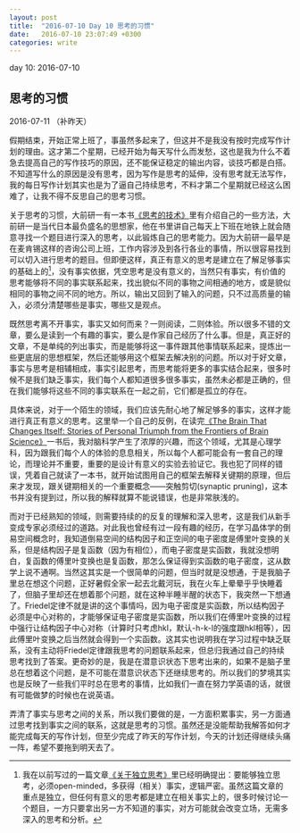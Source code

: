 ```yaml
---
layout: post
title:  "2016-07-10 Day 10 思考的习惯"
date:   2016-07-10 23:07:49 +0300
categories: write
---
```


day 10: 2016-07-10

思考的习惯
-

2016-07-11 （补昨天）

假期结束，开始正常上班了，事虽然多起来了，但这并不是我没有按时完成写作计划的理由。这才第二个星期，已经开始为每天写什么而发愁，这也是我为什么不着急去提高自己的写作技巧的原因，还不能保证稳定的输出内容，谈技巧都是白搭。不知道写什么的原因是没有思考，因为写作是思考的延伸，没有思考就无法写作，我的每日写作计划其实也是为了逼自己持续思考，不料才第二个星期就已经这么困难了，让我不得不反思自己的思考习惯。

关于思考的习惯，大前研一有一本书[《思考的技术》](https://book.douban.com/subject/3138847/)里有介绍自己的一些方法，大前研一是当代日本最负盛名的思想家，他在书里讲自己每天上下班在地铁上就会随意寻找一个题目进行深入的思考，以此锻炼自己的思考能力。因为大前研一最早是在麦肯锡这样的咨询公司上班，工作内容涉及到各行各业的事情，所以很容易找到可以切入进行思考的题目。但即便这样，真正有意义的思考是建立在了解足够事实的基础上的[^1]，没有事实依据，凭空思考是没有意义的，当然只有事实，有价值的思考能够将不同的事实联系起来，找出貌似不同的事物之间相通的地方，或是貌似相同的事物之间不同的地方。所以，输出又回到了输入的问题，只不过高质量的输入，必须分清楚哪些是事实，哪些又是观点。

既然思考离不开事实，事实又如何而来？一则阅读，二则体验。所以很多不错的文章，要么是读到一个有趣的事实，要么是作家自己经历了什么事。但是，真正好的文章，不是单纯的列出事实，而是能够将这一事件跟其他事情联系起来，提炼出一些更底层的思想框架，然后还能够用这个框架去解决别的问题。所以对于好文章，事实与思考是相辅相成，事实引起思考，而思考能将更多的事实结合起来，很多时候不是我们缺乏事实，我们每个人都知道很多很多事实，虽然未必都是正确的，但在我们能够将这些不同的事实联系在一起之前，它们都是孤立的存在。

具体来说，对于一个陌生的领域，我们应该先耐心地了解足够多的事实，这样才能进行真正有意义的思考。这里举一个自己的反例，在读完[《The Brain That Changes Itself: Stories of Personal Triumph from the Frontiers of Brain Science》](https://www.goodreads.com/book/show/570172.The_Brain_That_Changes_Itsel)一书后，我对脑科学产生了浓厚的兴趣，而这个领域，尤其是心理学科，因为跟我们每个人的体验的息息相关，所以每个人都可能会有一套自己的理论，而理论并不重要，重要的是设计有意义的实验去验证它。我也犯了同样的错误，凭着自己就读了一本书，就开始试图用自己的框架去解释关键期的原理，但后来才发现，跟关键期相关的一个重要概念——突触剪切(synaptic pruning)，这本书并没有提到过，所以我的解释就算不能说错误，也是非常肤浅的。

而对于已经熟知的领域，则需要持续的的反复的理解和深入思考，这是我们从新手变成专家必须经过的道路。对此我也曾经有过一段有趣的经历，在学习晶体学的倒易空间概念时，我知道倒易空间的结构因子和正空间的电子密度是傅里叶变换的关系，但是结构因子是复函数（因为有相位），而电子密度是实函数，我就没想明白，复函数的傅里叶变换也是复函数，那怎么保证得到实函数的电子密度，这从数学上说不通啊。当然这其实是一个很简单的问题，但当时就是没想通，于是我脑子里总在想这个问题，正好暑假全家一起去北戴河玩，我在火车上晕晕乎乎快睡着了，但脑子里却还在想着那个问题，就在这种半睡半醒的状态下，我突然一下想通了。Friedel定律不就是讲的这个事情吗，因为电子密度是实函数，所以结构因子必须是中心对称的，才能够保证电子密度是实函数，所以我们在傅里叶变换的过程中强行让结构因子中心对称（计算时只考虑hkl，默认-h-k-l的强度跟hkl相等），因此傅里叶变换之后当然就会得到一个实函数。这其实也说明我在学习过程中缺乏联系，没有主动将Friedel定律跟我思考的问题联系起来，但总归我通过自己的持续思考找到了答案。更奇妙的是，我是在潜意识状态下思考出来的，如果不是脑子里总在想着这个问题，是不可能在潜意识状态下还继续思考的。所以我们的梦境其实也是反映了一些我们平时总在思考的事情，比如我们一直在努力学英语的话，就很有可能做梦的时候也在说英语。

弄清了事实与思考之间的关系，所以我们要做的是，一方面积累事实，另一方面通过思考找到事实之间的联系，这就是思考的习惯。虽然还是没能帮助我解答如何才能完成每天的写作计划，但至少完成了昨天的写作计划，今天的计划还得继续头痛一阵，希望不要拖到明天去了。

[^1]: 我在以前写过的一篇文章[《关于独立思考》](../../../../../blog/2015/11/10/post.html)里已经明确提出：要能够独立思考，必须open-minded，多获得（相关）事实，逻辑严密。虽然这篇文章的重点是独立，但任何有意义的思考都是建立在相关事实上的，很多时候讨论一个题目，一方只要拿出另一方不知道的事实，对方可能就会改变立场，无需多深入的思考和分析。
